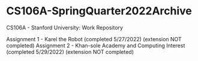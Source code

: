 # CS106A-SpringQuarter2022Archive
CS106A - Stanford University: Work Repository

Assignment 1 - Karel the Robot (completed 5/27/2022) (extension NOT completed)
Assignment 2 - Khan-sole Academy and Computing Interest (completed 5/29/2022) (extension NOT completed)





